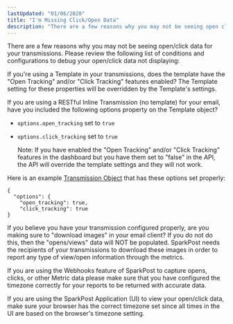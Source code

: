 ```yaml
---
lastUpdated: "01/06/2020"
title: "I'm Missing Click/Open Data"
description: "There are a few reasons why you may not be seeing open click data for your transmissions Please review the following list of conditions and configurations to debug your open click data not displaying If you're using a Template in your transmissions does the template have the Open Tracking and..."
---
```


There are a few reasons why you may not be seeing open/click data for your transmissions. Please review the following list of conditions and configurations to debug your open/click data not displaying:

If you're using a Template in your transmissions, does the template have the "Open Tracking" and/or "Click Tracking" features enabled? The Template setting for these properties will be overridden by the Template's settings.

If you are using a RESTful Inline Transmission (no template) for your email, have you included the following options property on the Template object?

* `options.open_tracking` set to `true`
* `options.click_tracking` set to `true`

  Note: If you have enabled the "Open Tracking" and/or "Click Tracking" features in the dashboard but you have them set to "false" in the API, the API will override the template settings and they will not work. 

Here is an example [Transmission Object](https://www.sparkpost.com/api#/reference/transmissions) that has these options set properly:
```
{
  "options": {
    "open_tracking": true,
    "click_tracking": true
}
```
If you believe you have your transmission configured properly, are you making sure to "download images" in your email client? If you do not do this, then the "opens/views" data will NOT be populated. SparkPost needs the recipients of your transmissions to download these images in order to report any type of view/open information through the metrics.

If you are using the Webhooks feature of SparkPost to capture opens, clicks, or other Metric data please make sure that you have configured the timezone correctly for your reports to be returned with accurate data.

If you are using the SparkPost Application (UI) to view your open/click data, make sure your browser has the correct timezone set since all times in the UI are based on the browser's timezone setting.

